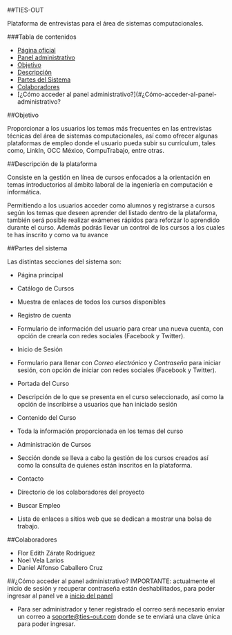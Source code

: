 ##TIES-OUT

Plataforma de entrevistas para el área de sistemas computacionales.

###Tabla de contenidos
 
* [Página oficial](http://www.ties-out.com)
* [Panel administrativo](http://panel.ties-out.com/)
* [Objetivo](#objetivo)
* [Descripción](#descripción-de-la-plataforma)
* [Partes del Sistema](#partes-del-sistema)
* [Colaboradores](#colaboradores)
* [¿Cómo acceder al panel administrativo?](#¿Cómo-acceder-al-panel-administrativo?

##Objetivo

Proporcionar a los usuarios los temas más frecuentes en las entrevistas técnicas del área de sistemas computacionales, así como ofrecer algunas plataformas de empleo donde el usuario pueda subir su currículum, tales como, LinkIn, OCC México, CompuTrabajo, entre otras.
    
##Descripción de la plataforma

Consiste en la gestión en línea de cursos enfocados a la orientación en temas introductorios al ámbito laboral de la ingeniería en computación e informática.

Permitiendo a los usuarios acceder como alumnos y registrarse a cursos según los temas que deseen aprender del listado dentro de la plataforma, también será posible realizar exámenes rápidos para reforzar lo aprendido durante el curso. Además podrás llevar un control de los cursos a los cuales te has inscrito y como va tu avance

##Partes del sistema

Las distintas secciones del sistema son:

* Página principal
* Catálogo de Cursos
 * Muestra de enlaces de todos los cursos disponibles

* Registro de cuenta  
 * Formulario de información del usuario para crear una nueva cuenta, con opción de crearla con redes sociales (Facebook y Twitter).

* Inicio de Sesión
 * Formulario para llenar con _Correo electrónico_ y _Contraseña_ para iniciar sesión, con opción de iniciar con redes sociales (Facebook y Twitter).

* Portada del Curso
 * Descripción de lo que se presenta en el curso seleccionado, así como la opción de inscribirse a usuarios que han iniciado sesión

* Contenido del Curso
 * Toda la información proporcionada en los temas del curso

* Administración de Cursos
 * Sección donde se lleva a cabo la gestión de los cursos creados así como la consulta de quienes están inscritos en la plataforma.

* Contacto
 * Directorio de los colaboradores del proyecto


* Buscar Empleo
 * Lista de enlaces a sitios web que se dedican a mostrar una bolsa de trabajo.

##Colaboradores
* Flor Edith Zárate Rodríguez
* Noel Vela Larios
* Daniel Alfonso Caballero Cruz

##¿Cómo acceder al panel administrativo?
IMPORTANTE: actualmente el inicio de sesión y recuperar contraseña están deshabilitados, para poder ingresar al panel ve a [inicio del panel](http://panel.ties-out.com/panel.php)

* Para ser administrador y tener registrado el correo será necesario enviar un correo a soporte@ties-out.com donde se te enviará una clave única para poder ingresar.
